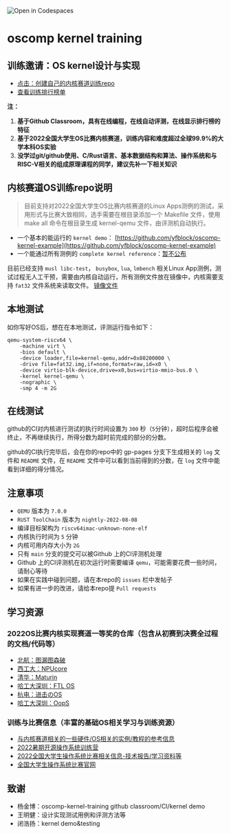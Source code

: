 ![Open in Codespaces](https://classroom.github.com/assets/open-in-codespaces-abfff4d4e15f9e1bd8274d9a39a0befe03a0632bb0f153d0ec72ff541cedbe34.svg)
# oscomp kernel training

## 训练邀请：OS kernel设计与实现
- [点击：创建自己的内核赛道训练repo](https://classroom.github.com/a/vk-D9SrL)
- [查看训练排行榜单](https://os-autograding.github.io/classroom-grading-template/)

**注：**
1. **基于Github Classroom，具有在线编程，在线自动评测，在线显示排行榜的特征**
2. **基于2022全国大学生OS比赛内核赛道，训练内容和难度超过全球99.9%的大学本科OS实验**
3. **没学过git/github使用、C/Rust语言、基本数据结构和算法、操作系统和与RISC-V相关的组成原理课程的同学，建议先补一下相关知识**

## 内核赛道OS训练repo说明

> 目前支持对2022全国大学生OS比赛内核赛道的Linux Apps测例的测试，采用形式与比赛大致相同，选手需要在根目录添加一个 Makefile 文件，使用 make all 命令在根目录生成 kernel-qemu 文件，由评测机自动执行。

- 一个基本的能运行的 `kernel demo`： [https://github.com/yfblock/oscomp-kernel-example](https://github.com/yfblock/oscomp-kernel-example)
- 一个能通过所有测例的 `complete kernel reference`：[暂不公布]()

目前已经支持 `musl libc-test`， `busybox`, `lua`, `lmbench` 相关Linux App测例，测试过程无人工干预，需要由内核自动运行，所有测例文件放在镜像中，内核需要支持 `fat32` 文件系统来读取文件。 [镜像文件](https://github.com/os-autograding/testsuits-in-one/raw/gh-pages/fat32.img)

## 本地测试

如你写好OS后，想在在本地测试，评测运行指令如下：

```shell
qemu-system-riscv64 \
    -machine virt \
    -bios default \
    -device loader,file=kernel-qemu,addr=0x80200000 \
    -drive file=fat32.img,if=none,format=raw,id=x0 \
    -device virtio-blk-device,drive=x0,bus=virtio-mmio-bus.0 \
    -kernel kernel-qemu \
    -nographic \
    -smp 4 -m 2G
```

## 在线测试
github的CI对内核进行测试的执行时间设置为 `300` 秒（`5`分钟），超时后程序会被终止，不再继续执行，所得分数为超时前完成的部分的分数。

github的CI执行完毕后，会在你的repo中的 gp-pages 分支下生成相关的 `log` 文件和 `README` 文件，在 `README` 文件中可以看到当前得到的分数，在 `log` 文件中能看到详细的得分情况。

## 注意事项
- `QEMU` 版本为 `7.0.0`
- `RUST ToolChain` 版本为 `nightly-2022-08-08`
- 编译目标架构为 `riscv64imac-unknown-none-elf`
- 内核执行时间为 `5` 分钟
- 内核可用内存大小为 `2G`
- 只有 `main` 分支的提交可以被Github 上的CI评测机处理
- Github 上的CI评测机在初次运行时需要编译 `qemu`，可能需要花费一些时间，请耐心等待
- 如果在实践中碰到问题，请在本repo的 `issues` 栏中发帖子
- 如果有进一步的改进，请给本repo提 `Pull requests`

## 学习资源
### 2022OS比赛内核实现赛道一等奖的仓库（包含从初赛到决赛全过程的文档/代码等）
- [北航：图漏图森破](https://gitlab.eduxiji.net/19373469/oskernel2022-x.git)
- [西工大：NPUcore](https://gitlab.eduxiji.net/2019301887/oskernel2022-npucore.git)
- [清华：Maturin](https://gitlab.eduxiji.net/scPointer/maturin.git)
- [哈工大深圳：FTL OS](https://gitlab.eduxiji.net/DarkAngelEX/oskernel2022-ftlos.git)
- [杭电：进击のOS](https://gitlab.eduxiji.net/YzTz/os.git)
- [哈工大深圳：OopS](https://gitlab.eduxiji.net/ZYF_2001/oskernel2022-oops.git)

### 训练与比赛信息（丰富的基础OS相关学习与训练资源）
- [与内核赛道相关的一些硬件/OS相关的实例/教程的参考信息](https://github.com/oscomp/os-competition-info/blob/main/ref-info.md)
- [2022暑期开源操作系统训练营](https://learningos.github.io/rust-based-os-comp2022/)
- [2022全国大学生操作系统比赛相关信息-技术报告/学习资料等](https://github.com/oscomp/os-competition-info)
- [全国大学生操作系统比赛官网](https://os.educg.net/)

## 致谢
- 杨金博：oscomp-kernel-training github classroom/CI/kernel demo
- 王明健：设计实现测试用例和评测方法等
- 闭浩扬：kernel demo&testing
